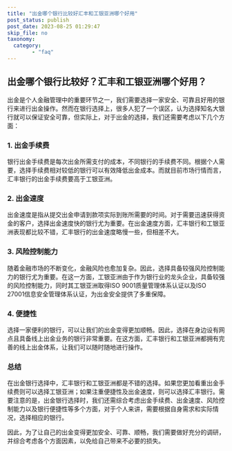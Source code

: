 ```yaml
---
title: "出金哪个银行比较好汇丰和工银亚洲哪个好用"
post_status: publish
post_date: 2023-08-25 01:29:47
skip_file: no
taxonomy:
  category:
        - "faq"
---
```


## 出金哪个银行比较好？汇丰和工银亚洲哪个好用？

出金是个人金融管理中的重要环节之一，我们需要选择一家安全、可靠且好用的银行来进行出金操作。然而在银行选择上，很多人犯了一个误区，认为选择知名大银行就可以保证安全可靠，但实际上，对于出金的选择，我们还需要考虑以下几个方面：

### 1. 出金手续费

银行出金手续费是每次出金所需支付的成本，不同银行的手续费不同。根据个人需要，选择手续费相对较低的银行可以有效降低出金成本。而就目前市场行情而言，汇丰银行的出金手续费要高于工银亚洲。

### 2. 出金速度

出金速度是指从提交出金申请到款项实际到账所需要的时间。对于需要迅速获得资金的客户，选择出金速度快的银行尤为重要。在出金速度方面，汇丰银行和工银亚洲表现都比较不错，汇丰银行的出金速度略慢一些，但相差不大。

### 3. 风险控制能力

随着金融市场的不断变化，金融风险也愈加复杂。因此，选择具备较强风险控制能力的银行尤为重要。在这一方面，工银亚洲由于作为银行业的龙头企业，具备较强的风险控制能力，同时其工银亚洲取得ISO 9001质量管理体系认证以及ISO 27001信息安全管理体系认证，为出金安全提供了多重保障。

### 4. 便捷性

选择一家便利的银行，可以让我们的出金变得更加顺畅。因此，选择在身边设有网点且具备线上出金业务的银行非常重要。在这方面，汇丰银行和工银亚洲都拥有完善的线上出金体系，让我们可以随时随地进行操作。

### 总结

在出金银行选择中，汇丰银行和工银亚洲都是不错的选择。如果您更加看重出金手续费则可以选择工银亚洲；如果注重便捷性及出金速度，则可以选择汇丰银行。需要注意的是，出金银行选择时，我们还需综合考虑出金手续费、出金速度、风险控制能力以及银行便捷性等多个方面，对于个人来讲，需要根据自身需求和实际情况，选择相应的银行。

因此，为了让自己的出金变得更加安全、可靠、顺畅，我们需要做好充分的调研，并综合考虑各个方面因素，以免给自己带来不必要的损失。

